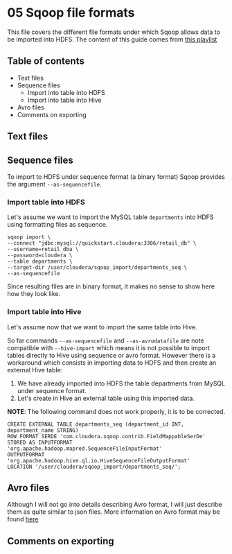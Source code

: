 # 05 Sqoop file formats

This file covers the different file formats under which Sqoop allows data to be imported
into HDFS. The content of this guide comes from 
[this playlist](https://www.youtube.com/watch?v=rZP3xkR_0sU&list=PLf0swTFhTI8rJvGpOp-LujOcpk-Rlz-yE&index=20)

## Table of contents

* Text files
* Sequence files
  * Import into table into HDFS
  * Import into table into Hive
* Avro files
* Comments on exporting

## Text files


## Sequence files

To import to HDFS under sequence format (a binary format) Sqoop provides the argument `--as-sequencefile`. 

### Import table into HDFS

Let's assume we want to import the MySQL table `departments` into HDFS using
formatting files as sequence.

```
sqoop import \
--connect "jdbc:mysql://quickstart.cloudera:3306/retail_db" \
--username=retail_dba \
--password=cloudera \
--table departments \
--target-dir /user/cloudera/sqoop_import/departments_seq \
--as-sequencefile
```

Since resulting files are in binary format, it makes no sense to show here how they look like.

### Import table into Hive

Let's assume now that we want to import the same table into Hive. 

So far commands `--as-sequencefile` and `--as-avrodatafile` are note compatible
with `--hive-import` which means it is not possible to import tables directly
to Hive using sequence or avro format. However there is a workaround which
consists in importing data to HDFS and then create an external Hive table:

1. We have already imported into HDFS the table departments from MySQL under sequence format.
2. Let's create in Hive an external table using this imported data.

**NOTE**: The following command does not work properly, it is to be corrected.

```
CREATE EXTERNAL TABLE departments_seq (department_id INT, department_name STRING) 
ROW FORMAT SERDE 'com.cloudera.sqoop.contrib.FieldMappableSerDe'
STORED AS INPUTFORMAT 'org.apache.hadoop.mapred.SequenceFileInputFormat'
OUTPUTFORMAT 'org.apache.hadoop.hive.ql.io.HiveSequenceFileOutputFormat'
LOCATION '/user/cloudera/sqoop_import/departments_seq/';
```

## Avro files

Although I will not go into details describing Avro format, I will just
describe them as quite similar to json files. More information 
on Avro format may be found [here](https://avro.apache.org/docs/current/)


## Comments on exporting

